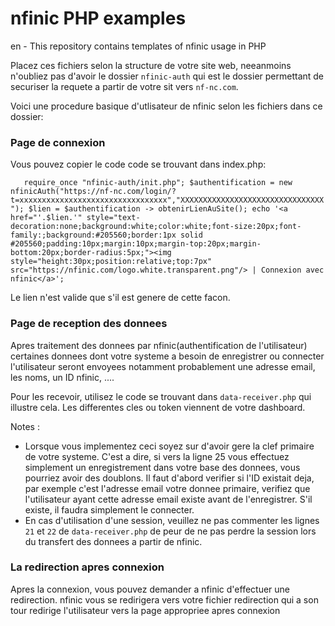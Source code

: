 # nfinic PHP examples
en - This repository contains templates of nfinic usage in PHP

Placez ces fichiers selon la structure de votre site web, neeanmoins n'oubliez pas 
d'avoir le dossier `nfinic-auth` qui est le dossier permettant de securiser la requete
a partir de votre sit vers `nf-nc.com`.

Voici une procedure basique d'utlisateur de nfinic selon les fichiers dans ce dossier:

### Page de connexion
Vous pouvez copier le code code se trouvant dans index.php:

`	
	require_once "nfinic-auth/init.php";
	$authentification = new nfinicAuth("https://nf-nc.com/login/?t=xxxxxxxxxxxxxxxxxxxxxxxxxxxxxxxxx","XXXXXXXXXXXXXXXXXXXXXXXXXXXXXXXX");
	$lien = $authentification -> obtenirLienAuSite();
	echo '<a href="'.$lien.'" style="text-decoration:none;background:white;color:white;font-size:20px;font-family:;background:#205560;border:1px solid #205560;padding:10px;margin:10px;margin-top:20px;margin-bottom:20px;border-radius:5px;"><img style="height:30px;position:relative;top:7px" src="https://nfinic.com/logo.white.transparent.png"/> | Connexion avec nfinic</a>';
`

Le lien n'est valide que s'il est genere de cette facon.

### Page de reception des donnees
Apres traitement des donnees par nfinic(authentification de l'utilisateur) certaines donnees 
dont votre systeme a besoin de enregistrer ou connecter l'utilisateur seront envoyees notamment 
probablement une adresse email, les noms, un ID nfinic, ....

Pour les recevoir, utilisez le code se trouvant dans `data-receiver.php` qui illustre cela.
Les differentes cles ou token viennent de votre dashboard.

Notes : 
- Lorsque vous implementez ceci soyez sur d'avoir gere la clef primaire de votre systeme.
C'est a dire, si vers la ligne 25 vous effectuez simplement un enregistrement dans votre base 
des donnees, vous pourriez avoir des doublons. Il faut d'abord verifier si l'ID existait deja,
par exemple c'est l'adresse email votre donnee primaire, verifiez que l'utilisateur ayant cette 
adresse email existe avant de l'enregistrer. S'il existe, il faudra simplement le connecter.
- En cas d'utilisation d'une session, veuillez ne pas commenter les lignes `21` et `22` de `data-receiver.php`
de peur de ne pas perdre la session lors du transfert des donnees a partir de nfinic.

### La redirection apres connexion

Apres la connexion, vous pouvez demander a nfinic d'effectuer une redirection. nfinic vous 
se redirigera vers votre fichier redirection qui a son tour redirige l'utilisateur vers la page 
appropriee apres connexion
